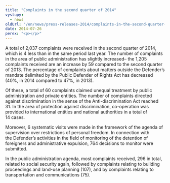 ```yaml
---
title: "Complaints in the second quarter of 2014"
vystupy:
  - news
oldUrl: "/en/news/press-releases-2014/complaints-in-the-second-quarter-of-2014/"
date: 2014-07-26
perex: "<p></p>"
---
```


<!-- imported from the old website -->

<p>A total of 2,037 complaints were received in the second quarter of 2014, which is 4 less than in the same period last year. The number of complaints in the area of public administration has slightly increased– the 1,205 complaints received are an increase by 59 compared to the second quarter of 2013. The percentage of complaints about matters outside the Defender’s mandate delimited by the Public Defender of Rights Act has decreased (40%, in 2014 compared to 47%, in 2013).</p><p>Of these, a total of 60 complaints claimed unequal treatment by public administration and private entities. The number of complaints directed against discrimination in the sense of the Anti-discrimination Act reached 31. In the area of protection against discrimination, co-operation was provided to international entities and national authorities in a total of 14 cases.</p><p>Moreover, 6 systematic visits were made in the framework of the agenda of supervision over restrictions of personal freedom. In connection with the Defender’s activities in the field of monitoring of the detention of foreigners and administrative expulsion, 764 decisions to monitor were submitted.</p><p>In the public administration agenda, most complaints received, 296 in total, related to social security again, followed by complaints relating to building proceedings and land-use planning (107), and by complaints relating to transportation and communications (75).</p>
